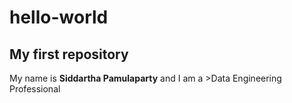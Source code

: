 # hello-world
## My first repository
My name is **Siddartha Pamulaparty** and I am a >Data Engineering Professional
